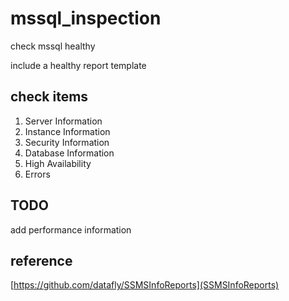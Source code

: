 # mssql_inspection
check mssql healthy

include a healthy report template 

## check items

1. Server Information
2. Instance Information
3. Security Information
4. Database Information
5. High Availability
6. Errors

## TODO

add performance information

## reference
[https://github.com/datafly/SSMSInfoReports](SSMSInfoReports)

